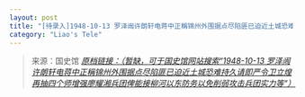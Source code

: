 ```yaml
---
layout: post
title: "[待录入]1948-10-13 罗泽闿许朗轩电蒋中正稱锦州外围据点尽陷匪已迫近土城恐难持久请即严令卫立煌再抽四个师增强廖耀湘兵团俾能接柳河以东防务以免削弱攻击兵团实力等"
category: "Liao's Tele"
---
```



> 来源：国史馆 [*原档链接：（暂缺，可于国史馆网站搜索“1948-10-13 罗泽闿许朗轩电蒋中正稱锦州外围据点尽陷匪已迫近土城恐难持久请即严令卫立煌再抽四个师增强廖耀湘兵团俾能接柳河以东防务以免削弱攻击兵团实力等“）*]()
